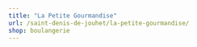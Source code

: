 ```yaml
---
title: "La Petite Gourmandise"
url: /saint-denis-de-jouhet/la-petite-gourmandise/
shop: boulangerie
---
```

